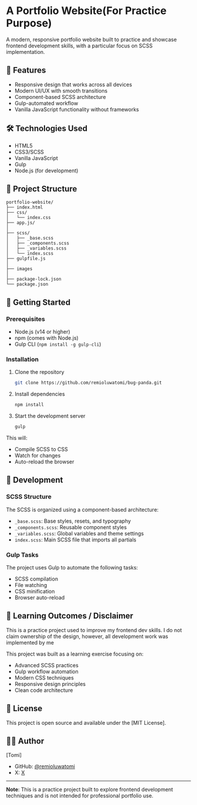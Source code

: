 # A Portfolio Website(For Practice Purpose)

A modern, responsive portfolio website built to practice and showcase frontend development skills, with a particular focus on SCSS implementation.

## 🚀 Features

- Responsive design that works across all devices
- Modern UI/UX with smooth transitions
- Component-based SCSS architecture
- Gulp-automated workflow
- Vanilla JavaScript functionality without frameworks

## 🛠️ Technologies Used

- HTML5
- CSS3/SCSS
- Vanilla JavaScript
- Gulp
- Node.js (for development)

## 📁 Project Structure

```
portfolio-website/
├── index.html
├── css/
│   └── index.css
├── app.js/
│
├── scss/
│   ├── _base.scss
│   ├── _components.scss
│   ├── _variables.scss
│   └── index.scss
├── gulpfile.js
│
├── images
│
├── package-lock.json
└── package.json
```

## 🚦 Getting Started

### Prerequisites

- Node.js (v14 or higher)
- npm (comes with Node.js)
- Gulp CLI (`npm install -g gulp-cli`)

### Installation

1. Clone the repository

   ```bash
   git clone https://github.com/remioluwatomi/bug-panda.git
   ```

2. Install dependencies

   ```bash
   npm install
   ```

3. Start the development server
   ```bash
   gulp
   ```

This will:

- Compile SCSS to CSS
- Watch for changes
- Auto-reload the browser

## 🔧 Development

### SCSS Structure

The SCSS is organized using a component-based architecture:

- `_base.scss`: Base styles, resets, and typography
- `_components.scss`: Reusable component styles
- `_variables.scss`: Global variables and theme settings
- `index.scss`: Main SCSS file that imports all partials

### Gulp Tasks

The project uses Gulp to automate the following tasks:

- SCSS compilation
- File watching
- CSS minification
- Browser auto-reload

## 📝 Learning Outcomes / Disclaimer

This is a practice project used to improve my frontend dev skills. I do not claim ownership of the design, however, all development work was implemented by me

This project was built as a learning exercise focusing on:

- Advanced SCSS practices
- Gulp workflow automation
- Modern CSS techniques
- Responsive design principles
- Clean code architecture

## 📄 License

This project is open source and available under the [MIT License].

## 🙋‍♂️ Author

[Tomi]

- GitHub: [@remioluwatomi](https://github.com/remioluwatomi)
- X: [X](https://x.com/remioluwatomi)

---

**Note**: This is a practice project built to explore frontend development techniques and is not intended for professional portfolio use.
